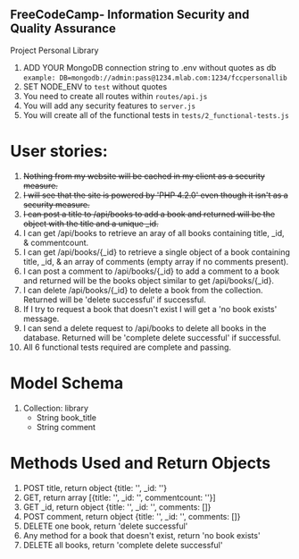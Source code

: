 **FreeCodeCamp**- Information Security and Quality Assurance
------

Project Personal Library

1) ADD YOUR MongoDB connection string to .env without quotes as db
    `example: DB=mongodb://admin:pass@1234.mlab.com:1234/fccpersonallib`
2) SET NODE_ENV to `test` without quotes
3) You need to create all routes within `routes/api.js`
4) You will add any security features to `server.js`
5) You will create all of the functional tests in `tests/2_functional-tests.js`


# User stories:

1. ~~Nothing from my website will be cached in my client as a security measure.~~
2. ~~I will see that the site is powered by 'PHP 4.2.0' even though it isn't as a security measure.~~
3. ~~I can post a title to /api/books to add a book and returned will be the object with the title and a unique _id.~~
4. I can get /api/books to retrieve an aray of all books containing title, _id, & commentcount.
5. I can get /api/books/{_id} to retrieve a single object of a book containing title, _id, & an array of comments (empty array if no comments present).
6. I can post a comment to /api/books/{_id} to add a comment to a book and returned will be the books object similar to get /api/books/{_id}.
7. I can delete /api/books/{_id} to delete a book from the collection. Returned will be 'delete successful' if successful.
8. If I try to request a book that doesn't exist I will get a 'no book exists' message.
9. I can send a delete request to /api/books to delete all books in the database. Returned will be 'complete delete successful' if successful.
10. All 6 functional tests required are complete and passing.


# Model Schema

1. Collection: library
    - String book_title
    - String comment
  
# Methods Used and Return Objects

1. POST title, return object {title: '', _id: ''}
2. GET, return array [{title: '', _id: '', commentcount: ''}]
3. GET _id, return object {title: '', _id: '', comments: []}
4. POST comment, return object {title: '', _id: '', comments: []}
5. DELETE one book, return 'delete successful'
6. Any method for a book that doesn't exist, return 'no book exists'
7. DELETE all books, return 'complete delete successful'
